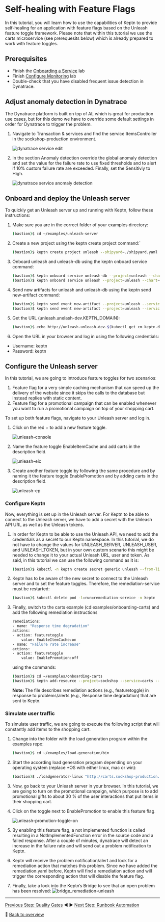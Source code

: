 # Self-healing with Feature Flags

In this tutorial, you will learn how to use the capabilities of Keptn to provide self-healing for an application with feature flags based on the Unleash feature toggle framework. Please note that within this tutorial we use the carts microservice (see prerequesits below) which is already prepared to work with feature toggles.

## Prerequisites

- Finish the [Onboarding a Service] lab
- Finish [Configure Monitoring] lab
- Double-check that you have disabled frequent issue detection in Dynatrace.

## Adjust anomaly detection in Dynatrace

The Dynatrace platform is built on top of AI, which is great for production use cases, but for this demo we have to override some default settings in order for Dynatrace to trigger the problem.

1. Navigate to Transaction & services and find the service ItemsController in the sockshop-production environment.

    ![dynatrace service edit](../assets/dynatrace-service-edit.png)

1. In the section Anomaly detection override the global anomaly detection and set the value for the failure rate to use fixed thresholds and to alert if 10% custom failure rate are exceeded. Finally, set the Sensitiviy to High.

    ![dynatrace service anomaly detection](../assets/dynatrace-service-anomaly-detection.png)

## Onboard and deploy the Unleash server

To quickly get an Unleash server up and running with Keptn, follow these instructions:

1. Make sure you are in the correct folder of your examples directory:

    ```bash
    (bastion)$ cd ~/examples/unleash-server
    ```

1. Create a new project using the keptn create project command:`

    ```bash
    (bastion)$ keptn create project unleash --shipyard=./shipyard.yaml
    ```

1. Onboard unleash and unleash-db using the keptn onboard service command:

    ```bash 
    (bastion)$ keptn onboard service unleash-db --project=unleash --chart=./unleash-db
    (bastion)$ keptn onboard service unleash --project=unleash --chart=./unleash
    ```

1. Send new artifacts for unleash and unleash-db using the keptn send new-artifact command:

    ```bash
    (bastion)$ keptn send event new-artifact --project=unleash --service=unleash-db --image=postgres:10.4
    (bastion)$ keptn send event new-artifact --project=unleash --service=unleash --image=docker.io/keptnexamples/unleash:1.0.0
    ```

1. Get the URL (unleash.unelash-dev.KEPTN_DOMAIN):

    ```bash 
    (bastion)$ echo http://unleash.unleash-dev.$(kubectl get cm keptn-domain -n keptn -o=jsonpath='{.data.app_domain}')
    ```

1. Open the URL in your browser and log in using the following credentials:

- Username: keptn
- Password: keptn

## Configure the Unleash server

In this tutorial, we are going to introduce feature toggles for two scenarios:

1. Feature flag for a very simple caching mechanism that can speed up the delivery of the website since it skips the calls to the database but instead replies with static content.
1. Feature flag for a promotional campaign that can be enabled whenever you want to run a promotional campaign on top of your shopping cart.

To set up both feature flags, navigate to your Unleash server and log in.

1. Click on the red + to add a new feature toggle.

    ![unleash-console](../assets/unleash-console.png)

1. Name the feature toggle EnableItemCache and add carts in the description field.

    ![unleash-eic](../assets/unleash-eic.png)

1. Create another feature toggle by following the same procedure and by naming it the feature toggle EnablePromotion and by adding carts in the description field.

    ![unleash-ep](../assets/unleash-ep.png)

### Configure Keptn

Now, everything is set up in the Unleash server. For Keptn to be able to connect to the Unleash server, we have to add a secret with the Unleash API URL as well as the Unleash tokens.

1. In order for Keptn to be able to use the Unleash API, we need to add the credentials as a secret to our Keptn namespace. In this tutorial, we do not have to change the values for UNLEASH_SERVER, UNLEASH_USER, and UNLEASH_TOKEN, but in your own custom scenario this might be needed to change it to your actual Unleash URL, user and token. As said, in this tutorial we can use the following command as it is:

    ```bash
    (bastion)$ kubectl -n keptn create secret generic unleash --from-literal="UNLEASH_SERVER_URL=http://unleash.unleash-dev/api" --from-literal="UNLEASH_USER=keptn" --from-literal="UNLEASH_TOKEN=keptn"
    ```

1. Keptn has to be aware of the new secret to connect to the Unleash server and to set the feature toggles. Therefore, the remediation-service must be restarted:

    ```bash
    (bastion)$ kubectl delete pod -l=run=remediation-service -n keptn
    ```

1. Finally, switch to the carts example (cd examples/onboarding-carts) and add the following remediation instructions

    ```bash
    remediations:
    - name: "Response time degradation"
    actions:
    - action: featuretoggle
        value: EnableItemCache:on
    - name: "Failure rate increase"
    actions:
    - action: featuretoggle
        value: EnablePromotion:off
    ```

    using the commands:

    ```bash
    (bastion)$ cd ~/examples/onboarding-carts
    (bastion)$ keptn add-resource --project=sockshop --service=carts --stage=production --resource=remediation_feature_toggle.yaml --resourceUri=remediation.yaml
    ```

    **Note:** The file describes remediation actions (e.g., featuretoggle) in response to problems/alerts (e.g., Response time degradation) that are sent to Keptn.

### Simulate user traffic

To simulate user traffic, we are going to execute the following script that will constantly add items to the shopping cart.

1. Change into the folder with the load generation program within the examples repo:

    ```bash
    (bastion)$ cd ~/examples/load-generation/bin
    ```

1. Start the according load generation program depending on your operating system (replace *OS with either linux, mac or win):

    ```bash
    (bastion)$ ./loadgenerator-linux "http://carts.sockshop-production.$(kubectl get cm keptn-domain -n keptn -o=jsonpath='{.data.app_domain}')" 
    ```

1. Now, go back to your Unleash server in your browser. In this tutorial, we are going to turn on the promotional campaign, which purpose is to add promotional gifts to about 30 % of the user interactions that put items in their shopping cart.

1. Click on the toggle next to EnablePromotion to enable this feature flag.

    ![unleash-promotion-toggle-on](../assets/unleash-promotion-toggle-on.png)

1. By enabling this feature flag, a not implemented function is called resulting in a NotImplementedFunction error in the source code and a failed response. After a couple of minutes, dynatrace will detect an increase in the failure rate and will send out a problem notification to Keptn.

1. Keptn will receive the problem notification/alert and look for a remediation action that matches this problem. Since we have added the remediation.yaml before, Keptn will find a remediation action and will trigger the corresponding action that will disable the feature flag.

1. Finally, take a look into the Keptn’s Bridge to see that an open problem has been resolved:
    ![bridge_remediation-unleash](../assets/bridge-remediation-unleash.png)

---

[Previous Step: Quality Gates](../04_Quality_Gates) :arrow_backward: :arrow_forward: [Next Step: Runbook Automation](../06_Runbook_Automation)

:arrow_up_small: [Back to overview](../)

[Onboarding a Service]: ../03_Onboard_Service/README.md
[Configure Monitoring]: ../02_Configure_Monitoring/README.md